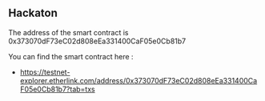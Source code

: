 ## Hackaton

The address of the smart contract is 0x373070dF73eC02d808eEa331400CaF05e0Cb81b7

You can find the smart contract here :
- https://testnet-explorer.etherlink.com/address/0x373070dF73eC02d808eEa331400CaF05e0Cb81b7?tab=txs